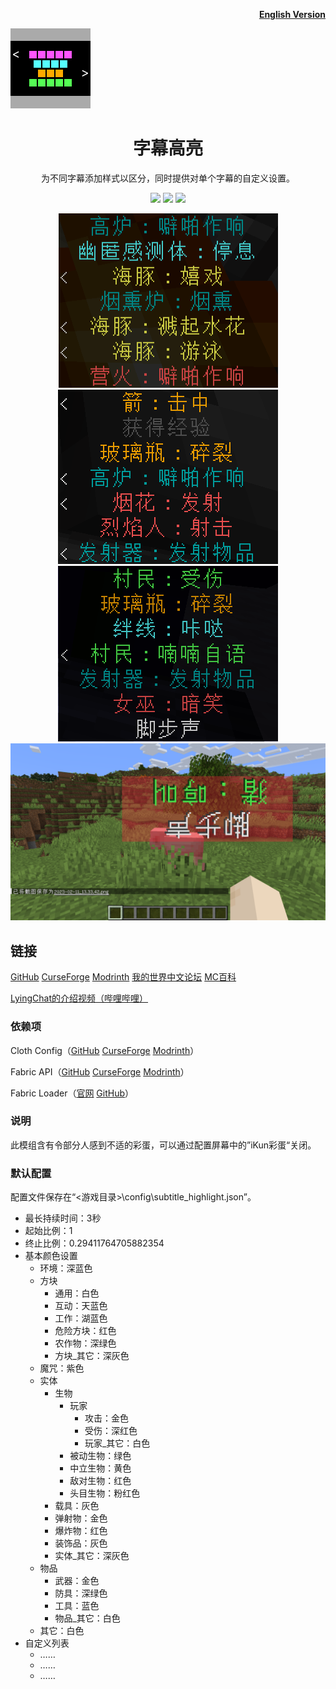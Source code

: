 <p align="right">
	<a href="./README-en.md"><b>English Version</b></a>
</p>
<p align="left">
	<img src="./1.19.3/src/main/resources/assets/subtitle_highlight/icon.png" />
</p>


<h1 align="center">
	字幕高亮
</h1> 

<p align="center">
	为不同字幕添加样式以区分，同时提供对单个字幕的自定义设置。
</p>

<p align="center">
	<a href="./LICENSE">
		<img src="https://img.shields.io/github/license/Yeah-Zero/Subtitle-Highlight?label=%E8%AE%B8%E5%8F%AF%E8%AF%81&style=flat-square" /></a>
	<img src="https://img.shields.io/github/languages/code-size/Yeah-Zero/Subtitle-Highlight?label=%E5%A4%A7%E5%B0%8F&style=flat-square" />
	<img src="https://img.shields.io/static/v1?label=%E5%8A%A0%E8%BD%BD%E5%99%A8&message=Fabric | Quilt&color=brightgreen&style=flat-square" />
</p>

<p align="center">
    <img src="./演示图片/效果演示1.png" />
    <img src="./演示图片/效果演示2.png" />
    <img src="./演示图片/效果演示3.png" />
    <img src="./演示图片/效果演示4.png" />
</p>

## 链接

[GitHub](https://github.com/Yeah-Zero/Subtitle-Highlight) [CurseForge](https://www.curseforge.com/minecraft/mc-mods/subtitle-highlight) [Modrinth](https://modrinth.com/mod/subtitle-highlight) [我的世界中文论坛](https://www.mcbbs.net/thread-1398903-1-1.html) [MC百科](https://www.mcmod.cn/class/8183.html)

[LyingChat的介绍视频（哔哩哔哩）](https://www.bilibili.com/video/BV14M41117mU/?t=89)

### 依赖项

Cloth Config（[GitHub](https://github.com/shedaniel/cloth-config) [CurseForge](https://www.curseforge.com/minecraft/mc-mods/cloth-config) [Modrinth](https://modrinth.com/mod/cloth-config)）

Fabric API（[GitHub](https://github.com/FabricMC/fabric) [CurseForge](https://www.curseforge.com/minecraft/mc-mods/fabric-api) [Modrinth](https://modrinth.com/mod/fabric-api)）

Fabric Loader（[官网](https://fabricmc.net/) [GitHub](https://github.com/FabricMC/fabric-loader)）

### 说明

此模组含有令部分人感到不适的彩蛋，可以通过配置屏幕中的”iKun彩蛋“关闭。

### 默认配置

配置文件保存在“<游戏目录>\config\subtitle_highlight.json”。

- 最长持续时间：3秒
- 起始比例：1
- 终止比例：0.29411764705882354
- 基本颜色设置
    - 环境：深蓝色
    - 方块
        - 通用：白色
        - 互动：天蓝色
        - 工作：湖蓝色
        - 危险方块：红色
        - 农作物：深绿色
        - 方块\_其它：深灰色
    - 魔咒：紫色
    - 实体
        - 生物
            - 玩家
                - 攻击：金色
                - 受伤：深红色
                - 玩家\_其它：白色
            - 被动生物：绿色
            - 中立生物：黄色
            - 敌对生物：红色
            - 头目生物：粉红色
        - 载具：灰色
        - 弹射物：金色
        - 爆炸物：红色
        - 装饰品：灰色
        - 实体\_其它：深灰色
    - 物品
        - 武器：金色
        - 防具：深绿色
        - 工具：蓝色
        - 物品\_其它：白色
    - 其它：白色
- 自定义列表
    - ……
    - ……
    - ……

